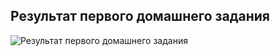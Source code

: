 ## Результат первого домашнего задания
![Результат первого домашнего задания]([http://url/to/img.png](https://github.com/marindra/Animation_course/blob/hw1/hw1Result.jpg))
